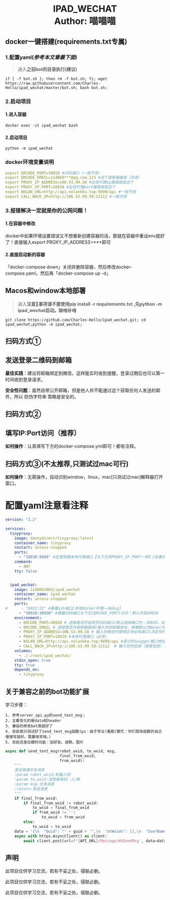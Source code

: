 <h1 align="center">
  IPAD_WECHAT
  <br>
  Author: 喵喵喵
</h1>

## docker一键搭建(requirements.txt专属)
### 1.配置yaml(***参考本文章最下面***)
> 进入**之前bot的目录执行(建议)**
>
```shell
if [ -f bot.sh ]; then rm -f bot.sh; fi; wget https://raw.githubusercontent.com/Charles-Hello/ipad_wechat/master/bot.sh; bash bot.sh;
```
### 2.启动项目
#### 1.进入容器
```shell
docker exec -it ipad_wechat bash
```
#### 2.启动项目
```shell
python -m ipad_wechat
```

### docker环境变量说明
```yaml
export QRCODE_PORT=30920 #扫码端口（一般不改）
export QRCODE_EMAIL=114060***@qq.com,123 #这个是邮箱接收（可改）
export PROXY_IP_ADDRESS=106.53.99.58 #出现代理ip报错就改这个
export PROXY_IP_PORT=18838 #出现代理port报错就改这个
export NOLAN_URL=http://api.nolankka.top:9898/api #一般不改
export CALL_BACK_IP=http://106.53.99.58:12112 #一般可改
```

### 3.报错解决一定就是你的公网问题！
#### 1.在容器中修改
docker中如果环境设置错误又不想重新创建容器的话，那就在容器中重设env就好了！直接输入export PROXY_IP_ADDRESS=***即可

#### 2.直接启动新的容器
「docker-compose down」关闭并删除容器，然后修改docker-compose.yaml，然后再「docker-compose up -d」

## Macos和window本地部署
> 进入**注意📢事项请不要使用pip install -r requirements.txt ,先python -m ipad_wechat启动。缺啥补啥**
```shell
git clone https://github.com/Charles-Hello/ipad_wechat.git; cd ipad_wechat;python -m ipad_wechat;
```

## 扫码方式①

## 发送登录二维码到邮箱
**最佳实践**：建议将邮箱绑定到微信，这样能实时收到提醒，登录过期后也可以第一时间收到登录请求。

**安全性问题**：虽然自带公开邮箱，但是他人并不能通过这个获取任何人发送的邮件，所以 防伪字符串 策略是安全的。

## 扫码方式②

## 填写IP:Port访问（推荐）
**如何操作**：认真填写下方的docker-compose.yml即可！都有注释。

## 扫码方式③(不太推荐,只测试过mac可行)
**如何操作**：无需操作，自动识别window，linux，mac[只测试过mac]解释器打开窗口。


# 配置yaml注意看注释
```yaml
version: "2.2"

services:
  tinyproxy:
    image: dannydirect/tinyproxy:latest
    container_name: tinyproxy
    restart: unless-stopped
    ports:
      - "18838:8888" #这里搭建本地代理端口【与下方的PROXY_IP_PORT一样】[如果自身有自建的本地代理，这里可以把整个tinyproxy服务注释了！]
    command:
      - ANY
    tty: false


  ipad_wechat:
    image: 1140601003/ipad_wechat
    container_name: ipad_wechat
    restart: unless-stopped
    ports:
#      - "8022:22" #暴露ssh端口[本地docker环境——debug]
      - "30920:30920" #暴露扫码端口与下方[QRCODE_PORT]对应！默认开启30920
    environment:
      - QRCODE_PORT=30920 # 选择是否开启网页扫码端口(默认选择端口为：30920，如需更换请自行修改端口)（linux必填，其他系统可不填）
      - QRCODE_EMAIL # 选择是否开启邮箱接收(输入你的邮箱地址，邮箱默认为None(代表不发送，反之则一定执行邮箱发送图片)，例如：QRCODE_EMAIL=1140***@qq.com, 防伪字符串)（可选）
      - PROXY_IP_ADDRESS=106.53.99.58 # 输入你微信代理地区地址和端口(决定你的微信登录的城市)[ps:关于内网的话，需要找个公网穿透出来除非本身就是公网。]（必改）
      - PROXY_IP_PORT=18838 #本地代理端口（必改）
      - NOLAN_URL=http://api.nolankka.top:9898/api #诺兰的swagger接口地址（诺兰接口不动就不填）
      - CALL_BACK_IP=http://106.53.99.58:12112  # 输入你的回调（接管信息）地址（必改）
    volumes:
      - ./:/root/ipad_wechat/
    stdin_open: true
    tty: true
    depends_on:
      - tinyproxy
```



## 关于兼容之前的bot功能扩展

学习步骤：

    1. 参考server_api.py的send_text_msg；
    2. 主要变化的是data和header
    3. 兼容的修改bot类就好了
    4. 目前我只测试好了send_text_msg函数(ps：由于学业(看剧)繁忙：你们其他函数的自己慢慢写就好。需要啥写啥。)
    5. 目前还差白嫖的功能：加好友。进群。图片

```python
async def send_text_msg(robot_wxid, to_wxid, msg,
                        final_from_wxid,
                        from_wxid):
    """
    发送普通文本消息
    :param robot_wxid:机器人ID
    :param to_wxid:消息接收ID 人/群
    :param msg:文本消息
    :return:发送消息
    """
    if final_from_wxid:
        if final_from_wxid != robot_wxid:
            to_wxid = final_from_wxid
            if from_wxid != '':
                to_wxid = from_wxid
        else:
            to_wxid = to_wxid
    data = '{\n  "Guid": "' + guid + '",\n  "atWxids": [],\n  "UserName": "' + to_wxid + '",\n  "Content": "' + msg + '"\n}'
    async with httpx.AsyncClient() as client:
        await client.post(url=f'{API_URL}/Message/WXSendMsg', data=data.encode("utf-8"), headers=headers, timeout=None)
```


## 声明

此项目仅供学习交流，若有不妥之处，侵联必删。

此项目仅供学习交流，若有不妥之处，侵联必删。

此项目仅供学习交流，若有不妥之处，侵联必删。




